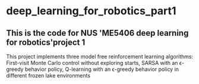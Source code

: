# deep_learning_for_robotics_part1
## This is the code for NUS 'ME5406 deep learning for robotics'project 1
This project implements three model free reinforcement learning algorithms: First-visit Monte Carlo control without exploring starts, SARSA with an ϵ-greedy behavior policy, Q-learning with an ϵ-greedy behavior policy in different frozen lake environments
